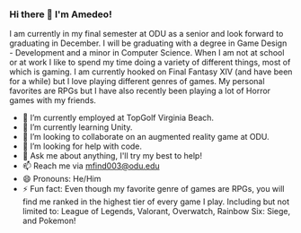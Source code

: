### Hi there 👋 I'm Amedeo!

I am currently in my final semester at ODU as a senior and look forward to graduating in December. I will be graduating with a degree in Game Design - Development and a minor in Computer Science. When I am not at school or at work I like to spend my time doing a variety of different things, most of which is gaming. I am currently hooked on Final Fantasy XIV (and have been for a while) but I love playing different genres of games. My personal favorites are RPGs but I have also recently been playing a lot of Horror games with my friends.

- 🔭 I’m currently employed at TopGolf Virginia Beach.
- 🌱 I’m currently learning Unity.
- 👯 I’m looking to collaborate on an augmented reality game at ODU.
- 🤔 I’m looking for help with code.
- 💬 Ask me about anything, I'll try my best to help!
- 📫 Reach me via mfind003@odu.edu
- 😄 Pronouns: He/Him
- ⚡ Fun fact: Even though my favorite genre of games are RPGs, you will find me ranked in the highest tier of every game I play. Including but not limited to: League of Legends, Valorant, Overwatch, Rainbow Six: Siege, and Pokemon!

<!--
**AmedeoFindlay/AmedeoFindlay** is a ✨ _special_ ✨ repository because its `README.md` (this file) appears on your GitHub profile.

Here are some ideas to get you started:

- 🔭 I’m currently working on ...
- 🌱 I’m currently learning ...
- 👯 I’m looking to collaborate on ...
- 🤔 I’m looking for help with ...
- 💬 Ask me about ...
- 📫 How to reach me: ...
- 😄 Pronouns: ...
- ⚡ Fun fact: ...
-->
